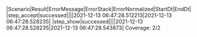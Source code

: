 |Scenario|Result|ErrorMessage|ErrorStack|ErrorNormalized|StartDt|EndDt|
|step_accept|successed||||2021-12-13 06:47:28.512213|2021-12-13 06:47:28.528235|
|step_show|successed||||2021-12-13 06:47:28.528235|2021-12-13 06:47:28.543873|
Coverage: 2/2
